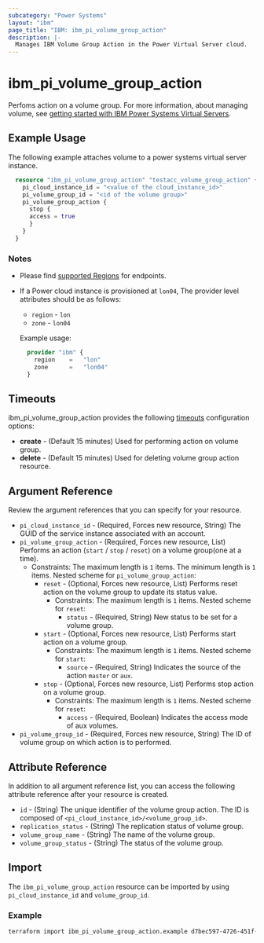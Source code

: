 ```yaml
---
subcategory: "Power Systems"
layout: "ibm"
page_title: "IBM: ibm_pi_volume_group_action"
description: |-
  Manages IBM Volume Group Action in the Power Virtual Server cloud.
---
```


# ibm_pi_volume_group_action

Perfoms action on a volume group. For more information, about managing volume, see [getting started with IBM Power Systems Virtual Servers](https://cloud.ibm.com/docs/power-iaas?topic=power-iaas-getting-started).

## Example Usage

The following example attaches volume to a power systems virtual server instance.

```terraform
  resource "ibm_pi_volume_group_action" "testacc_volume_group_action" {
    pi_cloud_instance_id = "<value of the cloud_instance_id>"
    pi_volume_group_id = "<id of the volume group>"
    pi_volume_group_action {
      stop {
      access = true
      }
    }
  }
```

### Notes

- Please find [supported Regions](https://cloud.ibm.com/apidocs/power-cloud#endpoint) for endpoints.
- If a Power cloud instance is provisioned at `lon04`, The provider level attributes should be as follows:
  - `region` - `lon`
  - `zone` - `lon04`

  Example usage:
  
  ```terraform
    provider "ibm" {
      region    =   "lon"
      zone      =   "lon04"
    }
  ```
  
## Timeouts

ibm_pi_volume_group_action provides the following [timeouts](https://www.terraform.io/docs/language/resources/syntax.html) configuration options:

- **create** - (Default 15 minutes) Used for performing action on volume group.
- **delete** - (Default 15 minutes) Used for deleting volume group action resource.

## Argument Reference

Review the argument references that you can specify for your resource.

- `pi_cloud_instance_id` - (Required, Forces new resource, String) The GUID of the service instance associated with an account.
- `pi_volume_group_action` - (Required, Forces new resource, List) Performs an action (`start` / `stop` / `reset`) on a volume group(one at a time).
  - Constraints: The maximum length is `1` items. The minimum length is `1` items.
  Nested scheme for `pi_volume_group_action`:
    - `reset` - (Optional, Forces new resource, List) Performs reset action on the volume group to update its status value.
      - Constraints: The maximum length is `1` items.
      Nested scheme for `reset`:
        - `status` - (Required, String) New status to be set for a volume group.
    - `start` - (Optional, Forces new resource, List) Performs start action on a volume group.
      - Constraints: The maximum length is `1` items.
      Nested scheme for `start`:
        - `source` - (Required, String) Indicates the source of the action `master` or `aux`.
    - `stop` - (Optional, Forces new resource, List) Performs stop action on a volume group.
      - Constraints: The maximum length is `1` items.
      Nested scheme for `reset`:
        - `access` - (Required, Boolean) Indicates the access mode of aux volumes.
- `pi_volume_group_id` - (Required, Forces new resource, String) The ID of volume group on which action is to performed.

## Attribute Reference

In addition to all argument reference list, you can access the following attribute reference after your resource is created.

- `id` - (String) The unique identifier of the volume group action. The ID is composed of `<pi_cloud_instance_id>/<volume_group_id>`.
- `replication_status` - (String) The replication status of volume group.
- `volume_group_name` - (String) The name of the volume group.
- `volume_group_status` - (String) The status of the volume group.

## Import

The `ibm_pi_volume_group_action` resource can be imported by using `pi_cloud_instance_id` and `volume_group_id`.

### Example

```bash
terraform import ibm_pi_volume_group_action.example d7bec597-4726-451f-8a63-e62e6f19c32c/49fba6c9-23f8-40bc-9899-aca322ee7d5b
```
